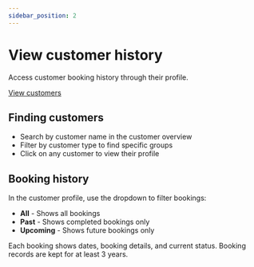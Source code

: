 ```yaml
---
sidebar_position: 2
---
```


# View customer history

Access customer booking history through their profile.

<div class="button-container">
  <a href="https://dashboard.letsbook.app/customers" class="button button--primary" target="_blank" rel="noopener noreferrer">View customers</a>
</div>

## Finding customers

- Search by customer name in the customer overview
- Filter by customer type to find specific groups
- Click on any customer to view their profile

## Booking history

In the customer profile, use the dropdown to filter bookings:

- **All** - Shows all bookings
- **Past** - Shows completed bookings only  
- **Upcoming** - Shows future bookings only

Each booking shows dates, booking details, and current status. Booking records are kept for at least 3 years.
